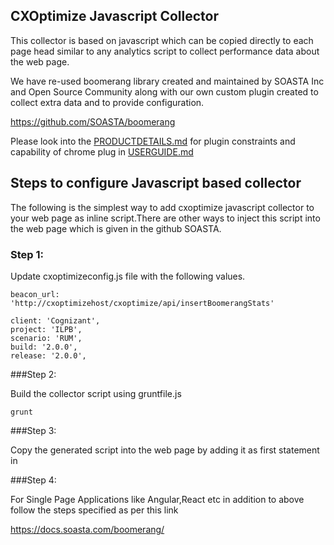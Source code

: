 ## CXOptimize Javascript Collector

This collector is based on javascript which can be copied directly to each page head similar to any analytics script to collect performance data about the web page.

We have re-used boomerang library created and maintained by SOASTA Inc and Open Source Community along with our own custom plugin created to collect extra data and to provide configuration.

https://github.com/SOASTA/boomerang

Please look into the [PRODUCTDETAILS.md](https://github.com/Cognizant-Digital-Engineering-PACE/CXOptimize/blob/master/PRODUCTDETAILS.md) for plugin constraints and capability of chrome plug in [USERGUIDE.md](https://github.com/Cognizant-Digital-Engineering-PACE/CXOptimize/blob/master/USERGUIDE.md)

## Steps to configure Javascript based collector

The following is the simplest way to add cxoptimize javascript collector to your web page as inline script.There are other ways to inject this script into the web page which is given in the github SOASTA.

### Step 1:

Update cxoptimizeconfig.js file with the following values.

```
beacon_url: 'http://cxoptimizehost/cxoptimize/api/insertBoomerangStats'

client: 'Cognizant',
project: 'ILPB',
scenario: 'RUM',
build: '2.0.0',
release: '2.0.0',

```

###Step 2:

Build the collector script using gruntfile.js

```
grunt
```

###Step 3:

Copy the generated script into the web page by adding it as first statement in <head>

###Step 4:

For Single Page Applications like Angular,React etc in addition to above follow the steps specified as per this link

https://docs.soasta.com/boomerang/